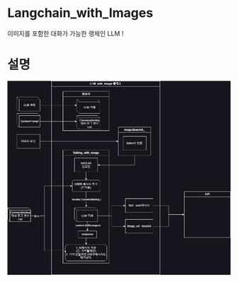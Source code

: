 # Langchain_with_Images
이미지를 포함한 대화가 가능한 랭체인 LLM !
# 설명
![initial](https://github.com/lastime1650/Langchain_with_Images/blob/main/images/LLM_with_IMAGE.jpg)
